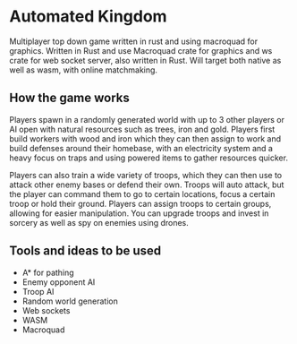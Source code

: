 # Automated Kingdom

Multiplayer top down game written in rust and using macroquad for graphics. Written in Rust and use Macroquad crate for graphics and ws crate for web socket server, also written in Rust. Will target both native as well as wasm, with online matchmaking.

## How the game works

Players spawn in a randomly generated world with up to 3 other players or AI open with natural resources such as trees, iron and gold. Players first build workers with wood and iron which they can then assign to work and build defenses around their homebase, with an electricity system and a heavy focus on traps and using powered items to gather resources quicker.

Players can also train a wide variety of troops, which they can then use to attack other enemy bases or defend their own. Troops will auto attack, but the player can command them to go to certain locations, focus a certain troop or hold their ground. Players can assign troops to certain groups, allowing for easier manipulation. You can upgrade troops and invest in sorcery as well as spy on enemies using drones.

## Tools and ideas to be used

- A* for pathing
- Enemy opponent AI
- Troop AI
- Random world generation
- Web sockets
- WASM
- Macroquad

